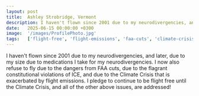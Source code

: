 ```yaml
---
layout: post
title:  Ashley Strobridge, Vermont
description: I haven't flown since 2001 due to my neurodivergencies, and later, due to my size due to medications I take for my neurodivergencies. I now also refus...
date:   2025-06-15 00:00:00 +0300
image:  '/images/ProfilePhoto.jpg'
tags:   ['flight-free', 'flight-emissions', 'faa-cuts', 'climate-crisis', 'climate-crisis', 'also-refuse', 'size-due', 'fly-due']
---
```

I haven't flown since 2001 due to my neurodivergencies, and later, due to my size due to medications I take for my neurodivergencies. I now also refuse to fly due to the dangers from FAA cuts, due to the flagrant constitutional violations of ICE, and due to the Climate Crisis that is exacerbated by flight emissions. I pledge to continue to be flight free until the Climate Crisis, and all of the other above issues, are addressed!

